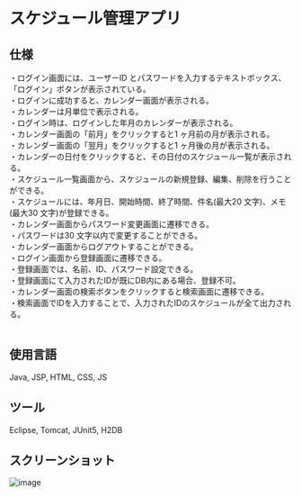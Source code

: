 # スケジュール管理アプリ
## 仕様
・ログイン画面には、ユーザーID とパスワードを入力するテキストボックス、</br>
「ログイン」ボタンが表示されている。</br>
・ログインに成功すると、カレンダー画面が表示される。</br>
・カレンダーは月単位で表示される。</br>
・ログイン時は、ログインした年月のカレンダーが表示される。</br>
・カレンダー画面の「前月」をクリックすると1 ヶ月前の月が表示される。</br>
・カレンダー画面の「翌月」をクリックすると1 ヶ月後の月が表示される。</br>
・カレンダーの日付をクリックすると、その日付のスケジュール一覧が表示される。</br>
・スケジュール一覧画面から、スケジュールの新規登録、編集、削除を行うことができる。</br>
・スケジュールには、年月日、開始時間、終了時間、件名(最大20 文字)、メモ(最大30 文字)が登録できる。</br>
・カレンダー画面からパスワード変更画面に遷移できる。</br>
・パスワードは30 文字以内で変更することができる。</br>
・カレンダー画面からログアウトすることができる。</br>
・ログイン画面から登録画面に遷移できる。</br>
・登録画面では、名前、ID、パスワード設定できる。</br>
・登録画面にて入力されたIDが既にDB内にある場合、登録不可。</br>
・カレンダー画面の検索ボタンをクリックすると検索画面に遷移できる。</br>
・検索画面でIDを入力することで、入力されたIDのスケジュールが全て出力される。</br>
</br>
## 使用言語
Java, JSP, HTML, CSS, JS

## ツール
Eclipse, Tomcat, JUnit5, H2DB

## スクリーンショット
![image](https://github.com/Katsu8998/Schedule/assets/114673266/630c4737-e6dc-4f3c-ba04-91dc46e01384)



